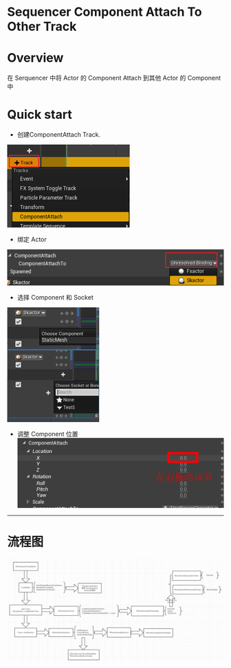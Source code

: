 # Sequencer Component Attach To Other Track

# Overview

在 Serquencer 中将 Actor 的 Component Attach 到其他 Actor 的 Component 中

# Quick start

* 创建ComponentAttach Track.

![CreateTrack](./Images/AddTrack.png)


* 绑定 Actor

![BindActor](./Images/BindActor.png)

* 选择 Component 和 Socket

![BindActor](./Images/SelectComponent.png)

* 调整 Component 位置
![BindActor](./Images/ComponentTransform.png)
***
# 流程图

![BindActor](./Images/Dingtalk_20210716192454.jpg)